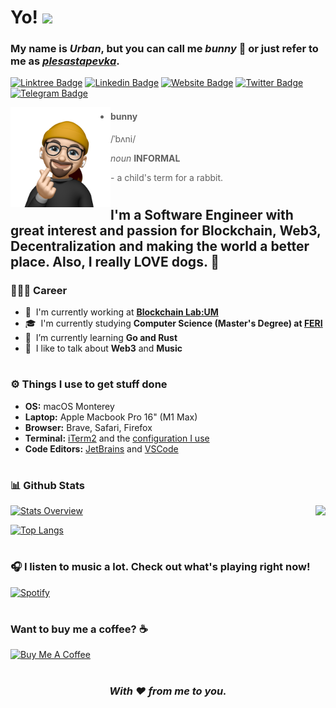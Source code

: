 # Yo! <img src="https://media.giphy.com/media/hvRJCLFzcasrR4ia7z/giphy.gif" width="40"> 

### My name is *Urban*, but you can call me *bunny* 🐰 or just refer to me as *[plesastapevka](https://github.com/plesastapevka/)*.

[![Linktree Badge](https://img.shields.io/badge/Linktree-70dca0?style=flat-square&logo=Linktree&logoColor=black)](https://linktr.ee/plesastapevka)
[![Linkedin Badge](https://img.shields.io/badge/-LinkedIn-0e76a8?style=flat-square&logo=Linkedin&logoColor=white)](https://www.linkedin.com/in/urbanvidovic/)
[![Website Badge](https://img.shields.io/badge/Website-3b5998?style=flat-square&logo=google-chrome&logoColor=white)](https://plesastapevka.github.io/)
[![Twitter Badge](https://img.shields.io/badge/Twitter-00acee?style=flat-square&logo=Twitter&logoColor=white)](https://twitter.com/plesasta_pevka)
[![Telegram Badge](https://img.shields.io/badge/Telegram-0088cc?style=flat-square&logo=Telegram&logoColor=white)](https://t.me/plesasta_pevka)

<img align="left" width="160" height="160" alt="Bunny Animoji" src="bunny.png"/>

> - #### bunny
>    /ˈbʌni/
>  
>    *noun* **INFORMAL**
>    
>    \- a child's term for a rabbit.

#

## I'm a Software Engineer with great interest and passion for Blockchain, Web3, Decentralization and making the world a better place. Also, I really **LOVE** dogs. 🐶


### 👨🏻‍💻 Career
- 🏢 &nbsp;I'm currently working at **[Blockchain Lab:UM](https://linktr.ee/blockchainlabum)**
- 🎓 &nbsp;I'm currently studying **Computer Science (Master's Degree) at [FERI](https://feri.um.si/en/)**
- 🤔 &nbsp;I’m currently learning **Go and Rust**
- 💬 &nbsp;I like to talk about **Web3** and **Music**

#

### ⚙️ Things I use to get stuff done
- **OS:** macOS Monterey
- **Laptop:** Apple Macbook Pro 16" (M1 Max)
- **Browser:** Brave, Safari, Firefox
- **Terminal:** [iTerm2](https://iterm2.com/) and the [configuration I use](https://github.com/plesastapevka/iterm-config)
- **Code Editors:** [JetBrains](https://www.jetbrains.com/) and [VSCode](https://code.visualstudio.com/)

#

### 📊 Github Stats

<a href="https://github.com/plesastapevka/github-readme-stats">
  <img align="right" src="http://github-readme-streak-stats.herokuapp.com?user=plesastapevka&theme=dark&date_format=M%20j%5B%2C%20Y%5D" />
</a>

[![Stats Overview](https://github-readme-stats.vercel.app/api?username=plesastapevka&show_icons=true&theme=dark&count_private=true)](https://github.com/anuraghazra/github-readme-stats)

[![Top Langs](https://github-readme-stats.vercel.app/api/top-langs/?username=plesastapevka&layout=compact&theme=dark&hide=html&langs_count=8)](https://github.com/anuraghazra/github-readme-stats)

#

### 🎧 I listen to music a lot. Check out what's playing right now!

[![Spotify](https://spotify-github-profile.vercel.app/api/view.svg?uid=8b0wvobrhn0bw5rlq2db6ybdo&cover_image=true&theme=novatorem&bar_color=175e29&bar_color_cover=false)](https://open.spotify.com/user/8b0wvobrhn0bw5rlq2db6ybdo?si=d106919a36ad45ca)

#

### Want to buy me a coffee? ☕️

<a href="https://www.buymeacoffee.com/bxnny" target="_blank"><img src="https://cdn.buymeacoffee.com/buttons/v2/default-yellow.png" alt="Buy Me A Coffee" width="160px" ></a>

#

<div align="center">

### *With ❤️ from me to you.*

</div>
